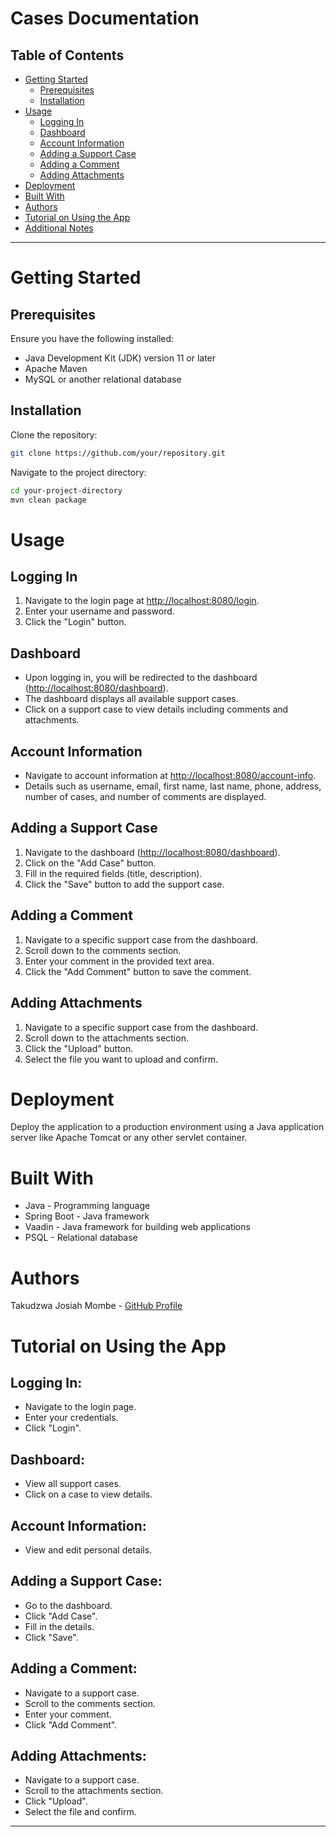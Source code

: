 
# Cases Documentation

## Table of Contents

- [Getting Started](#getting-started)
  - [Prerequisites](#prerequisites)
  - [Installation](#installation)
- [Usage](#usage)
  - [Logging In](#logging-in)
  - [Dashboard](#dashboard)
  - [Account Information](#account-information)
  - [Adding a Support Case](#adding-a-support-case)
  - [Adding a Comment](#adding-a-comment)
  - [Adding Attachments](#adding-attachments)
- [Deployment](#deployment)
- [Built With](#built-with)
- [Authors](#authors)
- [Tutorial on Using the App](#tutorial-on-using-the-app)
- [Additional Notes](#additional-notes)

---

# Getting Started

## Prerequisites
Ensure you have the following installed:
- Java Development Kit (JDK) version 11 or later
- Apache Maven
- MySQL or another relational database

## Installation
Clone the repository:
```bash
git clone https://github.com/your/repository.git
```
Navigate to the project directory:
```bash
cd your-project-directory
mvn clean package
```

# Usage

## Logging In
1. Navigate to the login page at [http://localhost:8080/login](http://localhost:8080/login).
2. Enter your username and password.
3. Click the "Login" button.

## Dashboard
- Upon logging in, you will be redirected to the dashboard ([http://localhost:8080/dashboard](http://localhost:8080/dashboard)).
- The dashboard displays all available support cases.
- Click on a support case to view details including comments and attachments.

## Account Information
- Navigate to account information at [http://localhost:8080/account-info](http://localhost:8080/account-info).
- Details such as username, email, first name, last name, phone, address, number of cases, and number of comments are displayed.

## Adding a Support Case
1. Navigate to the dashboard ([http://localhost:8080/dashboard](http://localhost:8080/dashboard)).
2. Click on the "Add Case" button.
3. Fill in the required fields (title, description).
4. Click the "Save" button to add the support case.

## Adding a Comment
1. Navigate to a specific support case from the dashboard.
2. Scroll down to the comments section.
3. Enter your comment in the provided text area.
4. Click the "Add Comment" button to save the comment.

## Adding Attachments
1. Navigate to a specific support case from the dashboard.
2. Scroll down to the attachments section.
3. Click the "Upload" button.
4. Select the file you want to upload and confirm.

# Deployment
Deploy the application to a production environment using a Java application server like Apache Tomcat or any other servlet container.

# Built With
- Java - Programming language
- Spring Boot - Java framework
- Vaadin - Java framework for building web applications
- PSQL - Relational database

# Authors
Takudzwa Josiah Mombe - [GitHub Profile](https://github.com/Takue-Mombe)

# Tutorial on Using the App

## Logging In:
- Navigate to the login page.
- Enter your credentials.
- Click "Login".

## Dashboard:
- View all support cases.
- Click on a case to view details.

## Account Information:
- View and edit personal details.

## Adding a Support Case:
- Go to the dashboard.
- Click "Add Case".
- Fill in the details.
- Click "Save".

## Adding a Comment:
- Navigate to a support case.
- Scroll to the comments section.
- Enter your comment.
- Click "Add Comment".

## Adding Attachments:
- Navigate to a support case.
- Scroll to the attachments section.
- Click "Upload".
- Select the file and confirm.

---

